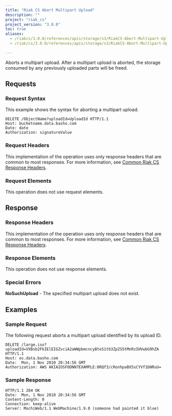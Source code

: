 ```yaml
---
title: "Riak CS Abort Multipart Upload"
description: ""
project: "riak_cs"
project_version: "3.0.0"
toc: true
aliases:
  - /riakcs/3.0.0/references/apis/storage/s3/RiakCS-Abort-Multipart-Upload
  - /riak/cs/3.0.0/references/apis/storage/s3/RiakCS-Abort-Multipart-Upload

---
```


Aborts a multipart upload. After a multipart upload is aborted, the storage
consumed by any previously uploaded parts will be freed.

## Requests

### Request Syntax

This example shows the syntax for aborting a multipart upload.

```
DELETE /ObjectName?uploadId=UploadId HTTP/1.1
Host: bucketname.data.basho.com
Date: date
Authorization: signatureValue
```

### Request Headers

This implementation of the operation uses only response headers that are common to most responses. For more information, see [Common Riak CS Response Headers]({{<baseurl>}}riak/cs/3.0.0/references/apis/storage/s3/common-response-headers).

### Request Elements

This operation does not use request elements.

## Response

### Response Headers

This implementation of the operation uses only response headers that are common to most responses. For more information, see [Common Riak CS Response Headers]({{<baseurl>}}riak/cs/3.0.0/references/apis/storage/s3/common-response-headers).

### Response Elements

This operation does not use response elements.

### Special Errors

**NoSuchUpload** - The specified multipart upload does not exist.

## Examples

### Sample Request

The following request aborts a multipart upload identified by its upload ID.

```
DELETE /large.iso?uploadId=VXBsb2FkIElEIGZvciA2aWWpbmcncyBteS1tb3ZpZS5tMnRzIHVwbG9hZA HTTP/1.1
Host: os.data.basho.com
Date:  Mon, 1 Nov 2010 20:34:56 GMT
Authorization: AWS AKIAIOSFODNN7EXAMPLE:0RQf3/cRonhpaBX5sCYVf1bNRuU=
```

### Sample Response

```
HTTP/1.1 204 OK
Date:  Mon, 1 Nov 2010 20:34:56 GMT
Content-Length: 0
Connection: keep-alive
Server: MochiWeb/1.1 WebMachine/1.9.0 (someone had painted it blue)
```
